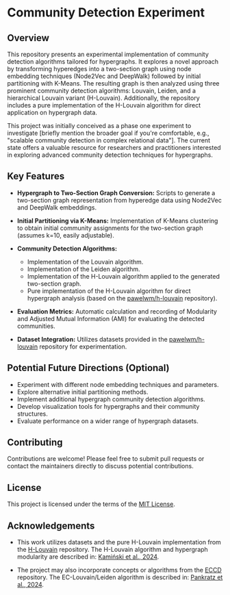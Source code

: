 # Community Detection Experiment

## Overview

This repository presents an experimental implementation of community detection algorithms tailored for hypergraphs. It explores a novel approach by transforming hyperedges into a two-section graph using node embedding techniques (Node2Vec and DeepWalk) followed by initial partitioning with K-Means. The resulting graph is then analyzed using three prominent community detection algorithms: Louvain, Leiden, and a hierarchical Louvain variant (H-Louvain). Additionally, the repository includes a pure implementation of the H-Louvain algorithm for direct application on hypergraph data.

This project was initially conceived as a phase one experiment to investigate [briefly mention the broader goal if you're comfortable, e.g., "scalable community detection in complex relational data"]. The current state offers a valuable resource for researchers and practitioners interested in exploring advanced community detection techniques for hypergraphs.

## Key Features

* **Hypergraph to Two-Section Graph Conversion:** Scripts to generate a two-section graph representation from hyperedge data using Node2Vec and DeepWalk embeddings.

* **Initial Partitioning via K-Means:** Implementation of K-Means clustering to obtain initial community assignments for the two-section graph (assumes k=10, easily adjustable).

* **Community Detection Algorithms:**

    * Implementation of the Louvain algorithm.
    * Implementation of the Leiden algorithm.
    * Implementation of the H-Louvain algorithm applied to the generated two-section graph.
    * Pure implementation of the H-Louvain algorithm for direct hypergraph analysis (based on the [pawelwm/h-louvain](https://github.com/pawelwm/h-louvain) repository).

* **Evaluation Metrics:** Automatic calculation and recording of Modularity and Adjusted Mutual Information (AMI) for evaluating the detected communities.

* **Dataset Integration:** Utilizes datasets provided in the [pawelwm/h-louvain](https://github.com/pawelwm/h-louvain) repository for experimentation.

## Potential Future Directions (Optional)

* Experiment with different node embedding techniques and parameters.
* Explore alternative initial partitioning methods.
* Implement additional hypergraph community detection algorithms.
* Develop visualization tools for hypergraphs and their community structures.
* Evaluate performance on a wider range of hypergraph datasets.

## Contributing

Contributions are welcome!  Please feel free to submit pull requests or contact the maintainers directly to discuss potential contributions.

## License

This project is licensed under the terms of the [MIT License](https://opensource.org/licenses/MIT).

## Acknowledgements

* This work utilizes datasets and the pure H-Louvain implementation from the [H-Louvain](https://github.com/pawelwm/h-louvain.git) repository. The H-Louvain algorithm and hypergraph modularity are described in: [Kamiński et al., 2024](https://doi.org/10.1093/comnet/cnae041).

* The project may also incorporate concepts or algorithms from the [ECCD](https://github.com/bartoszpankratz/ECCD.git) repository. The EC-Louvain/Leiden algorithm is described in: [Pankratz et al., 2024](https://doi.org/10.1093/comnet/cnae035).
